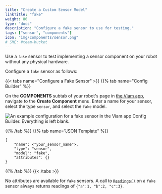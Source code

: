 ```yaml
---
title: "Create a Custom Sensor Model"
linkTitle: "fake"
weight: 80
type: "docs"
description: "Configure a fake sensor to use for testing."
tags: ["sensor", "components"]
icon: "img/components/sensor.png"
# SME: #team-bucket
---
```


Use a `fake` sensor to test implementing a sensor component on your robot without any physical hardware.

Configure a `fake` sensor as follows:

{{< tabs name="Configure a Fake Sensor" >}}
{{% tab name="Config Builder" %}}

On the **COMPONENTS** subtab of your robot's page in [the Viam app](https://app.viam.com), navigate to the **Create Component** menu.
Enter a name for your sensor, select the type `sensor`, and select the `fake` model.

![An example configuration for a fake sensor in the Viam app Config Builder. Everything is left blank.](../img/fake-sensor-ui-config.png)

{{% /tab %}}
{{% tab name="JSON Template" %}}

```json-viam {class="line-numbers linkable-line-numbers"}
{
    "name": <"your_sensor_name">,
    "type": "sensor",
    "model": "fake",
    "attributes": {}
}
```

{{% /tab %}}
{{< /tabs >}}

No attributes are available for `fake` sensors.
A call to [`Readings()`](../#readings) on a `fake` sensor always returns readings of `{"a":1, "b":2, "c":3}`.
